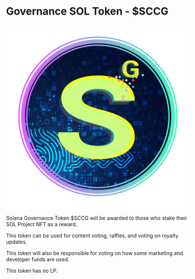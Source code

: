 # Governance SOL Token - $SCCG

![](<../../.gitbook/assets/Crypto Corner Solana Governance Token.png>)

Solana Governance Token $SCCG will be awarded to those who stake their SOL Project NFT as a reward.&#x20;

This token can be used for content voting, raffles, and voting on royalty updates.

This token will also be responsible for voting on how some marketing and developer funds are used.

This token has no LP.
